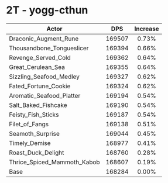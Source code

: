 # 2T - yogg-cthun
| Actor | DPS | Increase |
|---|:---:|:---:|
|Draconic_Augment_Rune|169507|0.73%|
|Thousandbone_Tongueslicer|169394|0.66%|
|Revenge_Served_Cold|169362|0.64%|
|Great_Cerulean_Sea|169355|0.64%|
|Sizzling_Seafood_Medley|169327|0.62%|
|Fated_Fortune_Cookie|169324|0.62%|
|Aromatic_Seafood_Platter|169194|0.54%|
|Salt_Baked_Fishcake|169190|0.54%|
|Feisty_Fish_Sticks|169187|0.54%|
|Filet_of_Fangs|169138|0.51%|
|Seamoth_Surprise|169044|0.45%|
|Timely_Demise|168977|0.41%|
|Roast_Duck_Delight|168760|0.28%|
|Thrice_Spiced_Mammoth_Kabob|168607|0.19%|
|Base|168284|0.00%|
